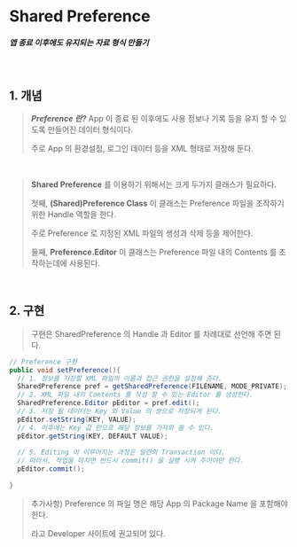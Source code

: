 # Shared Preference

##### 앱 종료 이후에도 유지되는 자료 형식 만들기

<br>

## 1. 개념

> ___Preference 란?___ App 이 종료 된 이후에도 사용 정보나 기록 등을 유지 할 수 있도록 만들어진 데이터 형식이다.
>
> 주로 App 의 환경설정, 로그인 데이터 등을 XML 형태로 저장해 둔다.

<br>

> __Shared Preference__ 를 이용하기 위해서는 크게 두가지 클래스가 필요하다.
>
> 첫째, __(Shared)Preference Class__ 이 클래스는 Preference 파일을 조작하기 위한 Handle 역할을 한다.
>
> 주로 Preference 로 지정된 XML 파일의 생성과 삭제 등을 제어한다.
>
> 둘째, __Preference.Editor__ 이 클래스는 Preference 파일 내의 Contents 를 조작하는데에 사용된다.

<br>

## 2. 구현

> 구현은 SharedPreference 의 Handle 과 Editor 를 차례대로 선언해 주면 된다.

```java
// Preference 구현
public void setPreference(){
  // 1. 정보를 저장할 XML 파일의 이름과 접근 권한을 설정해 준다.
  SharedPreference pref = getSharedPreference(FILENAME, MODE_PRIVATE);
  // 2. XML 파일 내의 Contents 를 작성 할 수 있는 Editor 를 생성한다.
  SharedPreference.Editor pEditor = pref.edit();
  // 3. 저장 될 데이터는 Key 와 Value 의 쌍으로 저장되게 된다.
  pEditor.setString(KEY, VALUE);
  // 4. 이후에는 Key 값 만으로 해당 정보를 가져와 쓸 수 있다.
  pEditor.getString(KEY, DEFAULT VALUE);
  
  // 5. Editing 이 이루어지는 과정은 일련의 Transaction 이다.
  // 따라서, 작업을 마치면 반드시 commit() 을 실행 시켜 주어야만 한다.
  pEditor.commit();
  
}
```

> 추가사항) Preference 의 파일 명은 해당 App 의 Package Name 을 포함해야 한다.
>
> 라고 Developer 사이트에 권고되어 있다.

